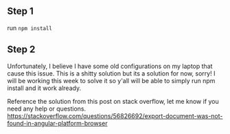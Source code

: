 ## Step 1 ##
run `npm install`

## Step 2 ##

Unfortunately, I believe I have some old configurations on my laptop that cause this issue. This is a shitty solution but its a solution for now, sorry! I will be working this week to solve it so y'all will be able to simply run npm install and it work already. 

Reference the solution from this post on stack overflow, let me know if you need any help or questions. 
https://stackoverflow.com/questions/56826692/export-document-was-not-found-in-angular-platform-browser
